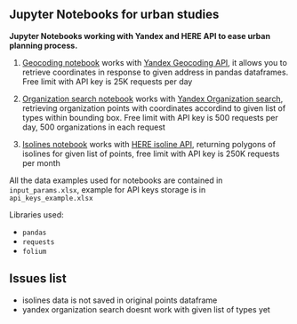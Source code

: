 ## Jupyter Notebooks for urban studies

**Jupyter Notebooks working with Yandex and HERE API to ease urban planning process.**

1. [Geocoding notebook](https://github.com/skaryaeva/urban_studies_notebooks/blob/master/geocoding_api.ipynb) works with [Yandex Geocoding API](https://tech.yandex.ru/maps/geocoder/doc/desc/concepts/about-docpage/), it allows you to retrieve coordinates in response to given address in pandas dataframes. Free limit with API key is 25K requests per day

2. [Organization search notebook](https://github.com/skaryaeva/urban_studies_notebooks/blob/master/yandex_organization_api.ipynb) works with [Yandex Organization search](https://tech.yandex.ru/maps/geosearch/doc/concepts/request-docpage/), retrieving organization points with coordinates accordind to given list of types within bounding box. Free limit with API key is 500 requests per day, 500 organizations in each request

3. [Isolines notebook](https://github.com/skaryaeva/urban_studies_notebooks/blob/master/isohrones_api.ipynb) works with [HERE isoline API](https://developer.here.com/documentation/routing/dev_guide/topics/resource-calculate-isoline.html), returning polygons of isolines for given list of points, free limit with API key is 250K requests per month


All the data examples used for notebooks are contained in `input_params.xlsx`, example for API keys storage is in `api_keys_example.xlsx`


Libraries used:
- `pandas`
- `requests`
- `folium`


## Issues list

- isolines data is not saved in original points dataframe
- yandex organization search doesnt work with given list of types yet